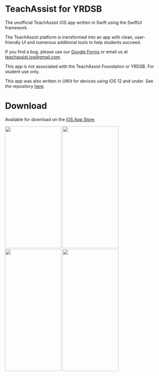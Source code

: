 # TeachAssist for YRDSB

The unofficial TeachAssist iOS app written in Swift using the SwiftUI framework.

The TeachAssist platform is transformed into an app with clean, user-friendly UI and numerous additional tools to help students succeed.

If you find a bug, please use our [Google Forms](https://docs.google.com/forms/d/e/1FAIpQLSe1rl77TVf8BO1nt-CNlovleFo6wDpiYY-YQclaAxcQWI0AEw/viewform) or email us at teachassist.ios@gmail.com.

This app is not associated with the TeachAssist Foundation or YRDSB. For student use only.

This app was also written in UIKit for devices using iOS 12 and under. See the repository [here](https://github.com/york-wei/TeachAssist-for-YRDSB-OLD).

# Download
Available for download on the [iOS App Store](https://apps.apple.com/ca/app/teachassist-for-yrdsb/id1479482556).

<p align="left">
    <img src="https://user-images.githubusercontent.com/49313072/90061637-67af7f00-dcb4-11ea-8d64-9c62eae3f195.jpg" width="184px" height="400px">
    <img src="https://user-images.githubusercontent.com/49313072/90061639-68481580-dcb4-11ea-8d61-8b1ccc98107f.jpg" width="184px" height="400px">
    <img src="https://user-images.githubusercontent.com/49313072/90061640-68e0ac00-dcb4-11ea-838b-c9f2482a879f.jpg" width="184px" height="400px">
    <img src="https://user-images.githubusercontent.com/49313072/90061641-68e0ac00-dcb4-11ea-8adf-ba3fb2805b7c.jpg" width="184px" height="400px">
 </p>
